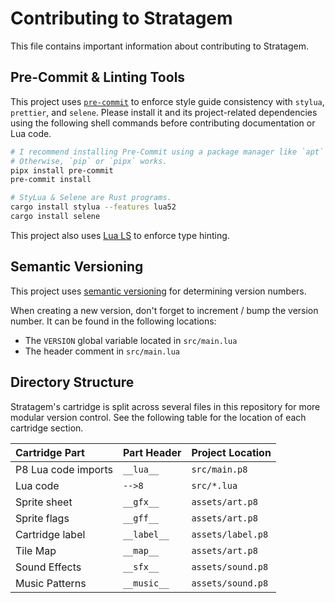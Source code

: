 # Contributing to Stratagem

This file contains important information about contributing to Stratagem.

## Pre-Commit & Linting Tools

This project uses [`pre-commit`](https://pre-commit.com/) to enforce style guide
consistency with `stylua`, `prettier`, and `selene`. Please install it and its
project-related dependencies using the following shell commands before
contributing documentation or Lua code.

```bash
# I recommend installing Pre-Commit using a package manager like `apt` or `dnf`.
# Otherwise, `pip` or `pipx` works.
pipx install pre-commit
pre-commit install

# StyLua & Selene are Rust programs.
cargo install stylua --features lua52
cargo install selene
```

This project also uses [Lua LS](https://luals.github.io) to enforce type
hinting.

## Semantic Versioning

This project uses [semantic versioning](https://semver.org/) for determining
version numbers.

When creating a new version, don't forget to increment / bump the version
number. It can be found in the following locations:

- The `VERSION` global variable located in `src/main.lua`
- The header comment in `src/main.lua`

## Directory Structure

Stratagem's cartridge is split across several files in this repository for more
modular version control. See the following table for the location of each
cartridge section.

| Cartridge Part      | Part Header | Project Location  |
| :------------------ | :---------- | :---------------- |
| P8 Lua code imports | `__lua__`   | `src/main.p8`     |
| Lua code            | `-->8`      | `src/*.lua`       |
| Sprite sheet        | `__gfx__`   | `assets/art.p8`   |
| Sprite flags        | `__gff__`   | `assets/art.p8`   |
| Cartridge label     | `__label__` | `assets/label.p8` |
| Tile Map            | `__map__`   | `assets/art.p8`   |
| Sound Effects       | `__sfx__`   | `assets/sound.p8` |
| Music Patterns      | `__music__` | `assets/sound.p8` |

